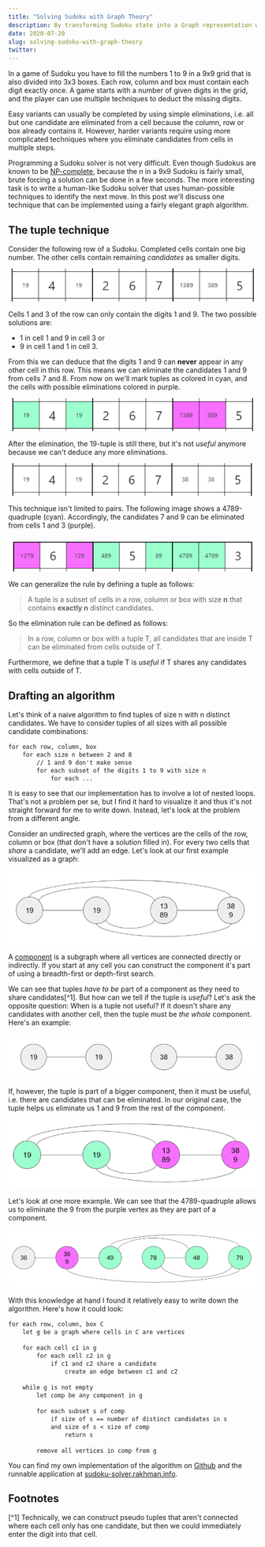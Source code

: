 ```yaml
---
title: "Solving Sudoku with Graph Theory"
description: By transforming Sudoku state into a Graph representation we can find an interesting solution to what would otherwise be multiple nested loops.   
date: 2020-07-20
slug: solving-sudoku-with-graph-theory
twitter: 
---
```


In a game of Sudoku you have to fill the numbers 1 to 9 in a 9x9 grid that is also divided into 3x3 boxes. Each row, column and box must contain each digit exactly once. A game starts with a number of given digits in the grid, and the player can use multiple techniques to deduct the missing digits.

Easy variants can usually be completed by using simple eliminations, i.e. all but one candidate are eliminated from a cell because the column, row or box already contains it. However, harder variants require using more complicated techniques where you eliminate candidates from cells in multiple steps.

Programming a Sudoku solver is not very difficult. Even though Sudokus are known to be [NP-complete](https://en.wikipedia.org/wiki/Mathematics_of_Sudoku#Mathematical_context), because the _n_ in a 9x9 Sudoku is fairly small, brute forcing a solution can be done in a few seconds. The more interesting task is to write a human-like Sudoku solver that uses human-possible techniques to identify the next move. In this post we'll discuss one technique that can be implemented using a fairly elegant graph algorithm. 

## The tuple technique

Consider the following row of a Sudoku. Completed cells contain one big number. The other cells contain remaining _candidates_ as smaller digits. 

![](./images/sudoku1.png)

Cells 1 and 3 of the row can only contain the digits 1 and 9. The two possible solutions are:

- 1 in cell 1 and 9 in cell 3 or
- 9 in cell 1 and 1 in cell 3.

From this we can deduce that the digits 1 and 9 can **never** appear in any other cell in this row. This means we can eliminate the candidates 1 and 9 from cells 7 and 8. From now on we'll mark tuples as colored in cyan, and the cells with possible eliminations colored in purple.

![](./images/sudoku2.png)

After the elimination, the 19-tuple is still there, but it's not _useful_ anymore because we can't deduce any more eliminations.

![](./images/sudoku1_eliminated.png)

This technique isn't limited to pairs. The following image shows a 4789-quadruple (cyan). Accordingly, the candidates 7 and 9 can be eliminated from cells 1 and 3 (purple).

![](./images/sudoku3.png)

We can generalize the rule by defining a tuple as follows:

> A tuple is a subset of cells in a row, column or box with size **n** that contains **exactly n** distinct candidates.

So the elimination rule can be defined as follows:

> In a row, column or box with a tuple T, all candidates that are inside T can be eliminated from cells outside of T.

Furthermore, we define that a tuple T is _useful_ if T shares any candidates with cells outside of T.  

## Drafting an algorithm

Let's think of a naive algorithm to find tuples of size n with n distinct candidates. We have to consider tuples of all sizes with all possible candidate combinations:

```
for each row, column, box
    for each size n between 2 and 8 
        // 1 and 9 don't make sense
        for each subset of the digits 1 to 9 with size n
            for each ... 
``` 

It is easy to see that our implementation has to involve a lot of nested loops. That's not a problem per se, but I find it hard to visualize it and thus it's not straight forward for me to write down. Instead, let's look at the problem from a different angle.

Consider an undirected graph, where the vertices are the cells of the row, column or box (that don't have a solution filled in). For every two cells that _share_ a candidate, we'll add an edge. Let's look at our first example visualized as a graph:

![](./images/sudoku-graph1.png)

A [component](https://en.wikipedia.org/wiki/Component_(graph_theory)) is a subgraph where all vertices are connected directly or indirectly. If you start at any cell you can construct the component it's part of using a breadth-first or depth-first search.

We can see that tuples _have to be_ part of a component as they need to share candidates[^1]. But how can we tell if the tuple is _useful_? Let's ask the opposite question: When is a tuple not useful? If it doesn't share any candidates with another cell, then the tuple must be _the whole_ component. Here's an example:

![](./images/sudoku-graph1_after.png)

If, however, the tuple is part of a bigger component, then it must be useful, i.e. there are candidates that can be eliminated. In our original case, the tuple helps us eliminate us 1 and 9 from the rest of the component.

![](./images/sudoku-graph1_colored.png)

Let's look at one more example. We can see that the 4789-quadruple allows us to eliminate the 9 from the purple vertex as they are part of a component.

![](./images/sudoku-graph2_colored.png)

With this knowledge at hand I found it relatively easy to write down the algorithm. Here's how it could look:

```
for each row, column, box C
    let g be a graph where cells in C are vertices
    
    for each cell c1 in g
        for each cell c2 in g
            if c1 and c2 share a candidate
                create an edge between c1 and c2

    while g is not empty
        let comp be any component in g
        
        for each subset s of comp
            if size of s == number of distinct candidates in s
            and size of s < size of comp
                return s  

        remove all vertices in comp from g
```

You can find my own implementation of the algorithm on [Github](https://github.com/cypressious/vue3-sudoku-solver/blob/master/src/logic/strategies/tuples.ts) and the runnable application at [sudoku-solver.rakhman.info](https://sudoku-solver.rakhman.info/).

## Footnotes

[^1] Technically, we can construct pseudo tuples that aren't connected where each cell only has one candidate, but then we could immediately enter the digit into that cell.